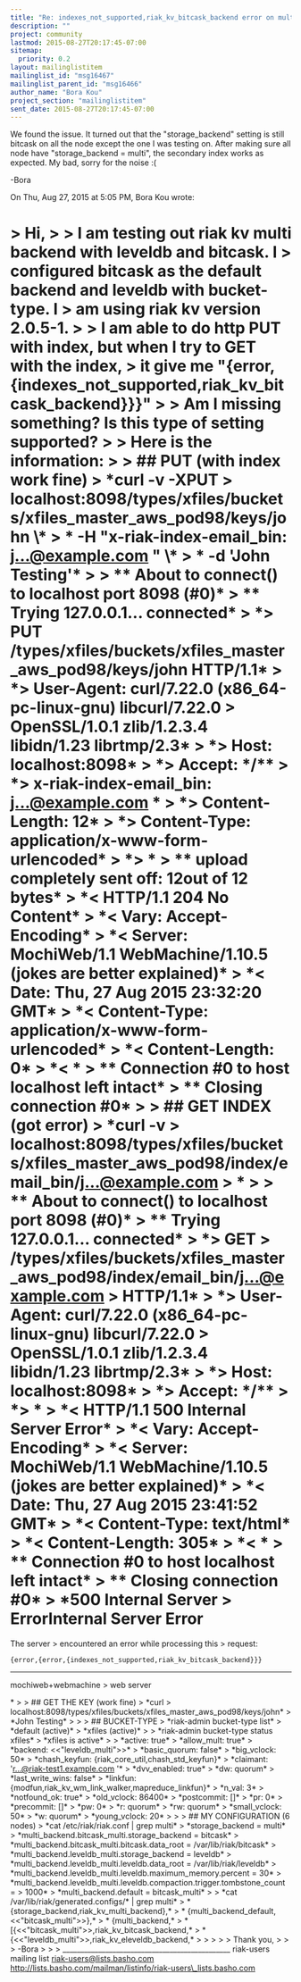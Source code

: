```yaml
---
title: "Re: indexes_not_supported,riak_kv_bitcask_backend error on multi	backend with leveldb"
description: ""
project: community
lastmod: 2015-08-27T20:17:45-07:00
sitemap:
  priority: 0.2
layout: mailinglistitem
mailinglist_id: "msg16467"
mailinglist_parent_id: "msg16466"
author_name: "Bora Kou"
project_section: "mailinglistitem"
sent_date: 2015-08-27T20:17:45-07:00
---
```



We found the issue. It turned out that the "storage\_backend" setting is
still bitcask on all the node except the one I was testing on. After
making sure all node have "storage\_backend = multi", the secondary index
works as expected. My bad, sorry for the noise :(

-Bora

On Thu, Aug 27, 2015 at 5:05 PM, Bora Kou  wrote:

&gt; Hi,
&gt;
&gt; I am testing out riak kv multi backend with leveldb and bitcask. I
&gt; configured bitcask as the default backend and leveldb with bucket-type. I
&gt; am using riak kv version 2.0.5-1.
&gt;
&gt; I am able to do http PUT with index, but when I try to GET with the index,
&gt; it give me "{error,{indexes\_not\_supported,riak\_kv\_bitcask\_backend}}}"
&gt;
&gt; Am I missing something? Is this type of setting supported?
&gt;
&gt; Here is the information:
&gt;
&gt; ## PUT (with index work fine)
&gt; \*curl -v -XPUT
&gt; localhost:8098/types/xfiles/buckets/xfiles\_master\_aws\_pod98/keys/john \\*
&gt; \* -H "x-riak-index-email\_bin: j...@example.com " \\*
&gt; \* -d 'John Testing'\*
&gt;
&gt; \*\* About to connect() to localhost port 8098 (#0)\*
&gt; \*\* Trying 127.0.0.1... connected\*
&gt; \*&gt; PUT /types/xfiles/buckets/xfiles\_master\_aws\_pod98/keys/john HTTP/1.1\*
&gt; \*&gt; User-Agent: curl/7.22.0 (x86\_64-pc-linux-gnu) libcurl/7.22.0
&gt; OpenSSL/1.0.1 zlib/1.2.3.4  libidn/1.23 librtmp/2.3\*
&gt; \*&gt; Host: localhost:8098\*
&gt; \*&gt; Accept: \*/\*\*
&gt; \*&gt; x-riak-index-email\_bin: j...@example.com \*
&gt; \*&gt; Content-Length: 12\*
&gt; \*&gt; Content-Type: application/x-www-form-urlencoded\*
&gt; \*&gt; \*
&gt; \*\* upload completely sent off: 12out of 12 bytes\*
&gt; \*&lt; HTTP/1.1 204 No Content\*
&gt; \*&lt; Vary: Accept-Encoding\*
&gt; \*&lt; Server: MochiWeb/1.1 WebMachine/1.10.5 (jokes are better explained)\*
&gt; \*&lt; Date: Thu, 27 Aug 2015 23:32:20 GMT\*
&gt; \*&lt; Content-Type: application/x-www-form-urlencoded\*
&gt; \*&lt; Content-Length: 0\*
&gt; \*&lt; \*
&gt; \*\* Connection #0 to host localhost left intact\*
&gt; \*\* Closing connection #0\*
&gt;
&gt; ## GET INDEX (got error)
&gt; \*curl -v
&gt; localhost:8098/types/xfiles/buckets/xfiles\_master\_aws\_pod98/index/email\_bin/j...@example.com
&gt; \*
&gt;
&gt; \*\* About to connect() to localhost port 8098 (#0)\*
&gt; \*\* Trying 127.0.0.1... connected\*
&gt; \*&gt; GET
&gt; /types/xfiles/buckets/xfiles\_master\_aws\_pod98/index/email\_bin/j...@example.com
&gt;  HTTP/1.1\*
&gt; \*&gt; User-Agent: curl/7.22.0 (x86\_64-pc-linux-gnu) libcurl/7.22.0
&gt; OpenSSL/1.0.1 zlib/1.2.3.4  libidn/1.23 librtmp/2.3\*
&gt; \*&gt; Host: localhost:8098\*
&gt; \*&gt; Accept: \*/\*\*
&gt; \*&gt; \*
&gt; \*&lt; HTTP/1.1 500 Internal Server Error\*
&gt; \*&lt; Vary: Accept-Encoding\*
&gt; \*&lt; Server: MochiWeb/1.1 WebMachine/1.10.5 (jokes are better explained)\*
&gt; \*&lt; Date: Thu, 27 Aug 2015 23:41:52 GMT\*
&gt; \*&lt; Content-Type: text/html\*
&gt; \*&lt; Content-Length: 305\*
&gt; \*&lt; \*
&gt; \*\* Connection #0 to host localhost left intact\*
&gt; \*\* Closing connection #0\*
&gt; \*500 Internal Server
&gt; ErrorInternal Server Error
=====================

The server
&gt; encountered an error while processing this
&gt; request:  

```
{error,{error,{indexes_not_supported,riak_kv_bitcask_backend}}}
```


---

mochiweb+webmachine
&gt; web server

\*
&gt;
&gt; ## GET THE KEY (work fine)
&gt; \*curl
&gt; localhost:8098/types/xfiles/buckets/xfiles\_master\_aws\_pod98/keys/john\*
&gt; \*John Testing\*
&gt;
&gt;
&gt; ## BUCKET-TYPE
&gt; \*riak-admin bucket-type list\*
&gt; \*default (active)\*
&gt; \*xfiles (active)\*
&gt;
&gt; \*riak-admin bucket-type status xfiles\*
&gt; \*xfiles is active\*
&gt;
&gt; \*active: true\*
&gt; \*allow\_mult: true\*
&gt; \*backend: &lt;&lt;"leveldb\_multi"&gt;&gt;\*
&gt; \*basic\_quorum: false\*
&gt; \*big\_vclock: 50\*
&gt; \*chash\_keyfun: {riak\_core\_util,chash\_std\_keyfun}\*
&gt; \*claimant: 'r...@riak-test1.example.com '\*
&gt; \*dvv\_enabled: true\*
&gt; \*dw: quorum\*
&gt; \*last\_write\_wins: false\*
&gt; \*linkfun: {modfun,riak\_kv\_wm\_link\_walker,mapreduce\_linkfun}\*
&gt; \*n\_val: 3\*
&gt; \*notfound\_ok: true\*
&gt; \*old\_vclock: 86400\*
&gt; \*postcommit: []\*
&gt; \*pr: 0\*
&gt; \*precommit: []\*
&gt; \*pw: 0\*
&gt; \*r: quorum\*
&gt; \*rw: quorum\*
&gt; \*small\_vclock: 50\*
&gt; \*w: quorum\*
&gt; \*young\_vclock: 20\*
&gt;
&gt;
&gt; ## MY CONFIGURATION (6 nodes)
&gt; \*cat /etc/riak/riak.conf | grep multi\*
&gt; \*storage\_backend = multi\*
&gt; \*multi\_backend.bitcask\_multi.storage\_backend = bitcask\*
&gt; \*multi\_backend.bitcask\_multi.bitcask.data\_root = /var/lib/riak/bitcask\*
&gt; \*multi\_backend.leveldb\_multi.storage\_backend = leveldb\*
&gt; \*multi\_backend.leveldb\_multi.leveldb.data\_root = /var/lib/riak/leveldb\*
&gt; \*multi\_backend.leveldb\_multi.leveldb.maximum\_memory.percent = 30\*
&gt; \*multi\_backend.leveldb\_multi.leveldb.compaction.trigger.tombstone\_count =
&gt; 1000\*
&gt; \*multi\_backend.default = bitcask\_multi\*
&gt;
&gt; \*cat /var/lib/riak/generated.configs/\* | grep multi\*
&gt; \* {storage\_backend,riak\_kv\_multi\_backend},\*
&gt; \* {multi\_backend\_default,&lt;&lt;"bitcask\_multi"&gt;&gt;},\*
&gt; \* {multi\_backend,\*
&gt; \* [{&lt;&lt;"bitcask\_multi"&gt;&gt;,riak\_kv\_bitcask\_backend,\*
&gt; \* {&lt;&lt;"leveldb\_multi"&gt;&gt;,riak\_kv\_eleveldb\_backend,\*
&gt;
&gt;
&gt;
&gt;
&gt; Thank you,
&gt;
&gt;
&gt; -Bora
&gt;
&gt;
&gt;
\_\_\_\_\_\_\_\_\_\_\_\_\_\_\_\_\_\_\_\_\_\_\_\_\_\_\_\_\_\_\_\_\_\_\_\_\_\_\_\_\_\_\_\_\_\_\_
riak-users mailing list
riak-users@lists.basho.com
http://lists.basho.com/mailman/listinfo/riak-users\_lists.basho.com

